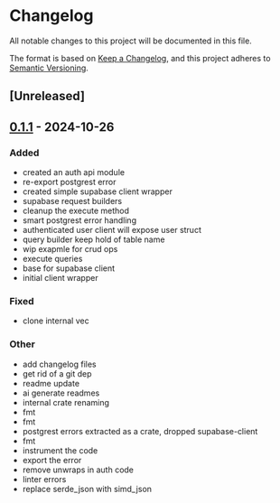# Changelog

All notable changes to this project will be documented in this file.

The format is based on [Keep a Changelog](https://keepachangelog.com/en/1.0.0/),
and this project adheres to [Semantic Versioning](https://semver.org/spec/v2.0.0.html).

## [Unreleased]

## [0.1.1](https://github.com/roberts-pumpurs/supabase-auth-rs/compare/rp-supabase-client-v0.1.0...rp-supabase-client-v0.1.1) - 2024-10-26

### Added

- created an auth api module
- re-export postgrest error
- created simple supabase client wrapper
- supabase request builders
- cleanup the execute method
- smart postgrest error handling
- authenticated user client will expose user struct
- query builder keep hold of table name
- wip exapmle for crud ops
- execute queries
- base for supabase client
- initial client wrapper

### Fixed

- clone internal vec

### Other

- add changelog files
- get rid of a git dep
- readme update
- ai generate readmes
- internal crate renaming
- fmt
- fmt
- postgrest errors extracted as a crate, dropped supabase-client
- fmt
- instrument the code
- export the error
- remove unwraps in auth code
- linter errors
- replace serde_json with simd_json
